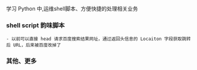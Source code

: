 学习 Python 中,运维shell脚本、方便快捷的处理相关业务


### shell script 韵味脚本
    - 以前可以直接 head 请求百度搜索结果网址，通过返回头信息的 Locaiton 字段获取跳转后 URL，后来被百度改掉了


### 其他、更多
